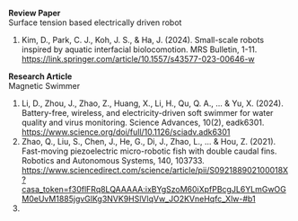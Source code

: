 **Review Paper**<br>
Surface tension based electrically driven robot<br> 
1. Kim, D., Park, C. J., Koh, J. S., & Ha, J. (2024). Small-scale robots inspired by aquatic interfacial biolocomotion. MRS Bulletin, 1-11.
https://link.springer.com/article/10.1557/s43577-023-00646-w

**Research Article**<br>
Magnetic Swimmer<br>
1. Li, D., Zhou, J., Zhao, Z., Huang, X., Li, H., Qu, Q. A., ... & Yu, X. (2024). Battery-free, wireless, and electricity-driven soft swimmer for water quality and virus monitoring. Science Advances, 10(2), eadk6301. https://www.science.org/doi/full/10.1126/sciadv.adk6301
2. Zhao, Q., Liu, S., Chen, J., He, G., Di, J., Zhao, L., ... & Hou, Z. (2021). Fast-moving piezoelectric micro-robotic fish with double caudal fins. Robotics and Autonomous Systems, 140, 103733. https://www.sciencedirect.com/science/article/pii/S092188902100018X?casa_token=f30flFRq8LQAAAAA:ixBYgSzoM60iXpfPBcgJL6YLmGwOGM0eUvM1885jgvGlKg3NVK9HSlVlqVw_JO2KVneHqfc_Xlw-#b1
3. 

